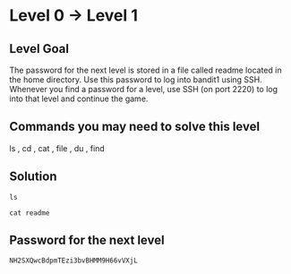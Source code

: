 # Level 0 → Level 1

## Level Goal
The password for the next level is stored in a file called readme located in the home directory. Use this password to log into bandit1 using SSH. Whenever you find a password for a level, use SSH (on port 2220) to log into that level and continue the game.

## Commands you may need to solve this level
ls , cd , cat , file , du , find

## Solution
```
ls
```
```
cat readme
```

## Password for the next level
```
NH2SXQwcBdpmTEzi3bvBHMM9H66vVXjL
```
